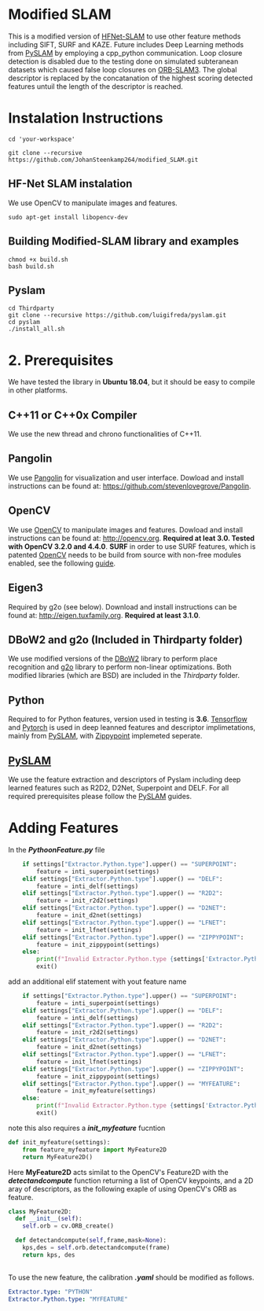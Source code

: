 # Modified SLAM
This is a modified version of [HFNet-SLAM](https://github.com/LiuLimingCode/HFNet_SLAM) to use other feature methods including SIFT, SURF and KAZE. Future includes Deep Learning methods from [PySLAM](https://github.com/luigifreda/pyslam) by employing a cpp_python communication. Loop closure detection is disabled due to the testing done on simulated subteranean datasets which caused false loop closures on [ORB-SLAM3](https://github.com/UZ-SLAMLab/ORB_SLAM3). The global descriptor is replaced by the concatanation of the highest scoring detected features untuil the length of the descriptor is reached.

# Instalation Instructions

```
cd 'your-workspace'
```

```
git clone --recursive https://github.com/JohanSteenkamp264/modified_SLAM.git
```


## HF-Net SLAM instalation
We use OpenCV to manipulate images and features.

```
sudo apt-get install libopencv-dev
```

## Building Modified-SLAM library and examples

```
chmod +x build.sh
bash build.sh
```

## Pyslam
```
cd Thirdparty
git clone --recursive https://github.com/luigifreda/pyslam.git
cd pyslam
./install_all.sh

```

# 2. Prerequisites
We have tested the library in **Ubuntu 18.04**, but it should be easy to compile in other platforms. 

## C++11 or C++0x Compiler
We use the new thread and chrono functionalities of C++11.

## Pangolin
We use [Pangolin](https://github.com/stevenlovegrove/Pangolin) for visualization and user interface. Dowload and install instructions can be found at: https://github.com/stevenlovegrove/Pangolin.

## OpenCV
We use [OpenCV](http://opencv.org) to manipulate images and features. Dowload and install instructions can be found at: http://opencv.org. **Required at leat 3.0. Tested with OpenCV 3.2.0 and 4.4.0**.
**SURF**
  in order to use SURF features, which is patented [OpenCV](http://opencv.org) needs to be build from source with non-free modules enabled, see the following [guide](https://drthitirat.wordpress.com/2019/01/20/opencv-python-build-opencv-4-0-1-dev-contrib-non-free-siftsurf-from-sources-on-windows-10-64-bit-os/).

## Eigen3
Required by g2o (see below). Download and install instructions can be found at: http://eigen.tuxfamily.org. **Required at least 3.1.0**.

## DBoW2 and g2o (Included in Thirdparty folder)
We use modified versions of the [DBoW2](https://github.com/dorian3d/DBoW2) library to perform place recognition and [g2o](https://github.com/RainerKuemmerle/g2o) library to perform non-linear optimizations. Both modified libraries (which are BSD) are included in the *Thirdparty* folder.

## Python
Required to for Python features, version used in testing is **3.6**. [Tensorflow](https://www.tensorflow.org/install) and [Pytorch](https://pytorch.org/get-started/locally/) is used in deep leanned features and descriptor implimetations, mainly from [PySLAM](https://github.com/luigifreda/pyslam), with [Zippypoint](https://github.com/menelaoskanakis/ZippyPoint) implemeted seperate. 

## [PySLAM](https://github.com/luigifreda/pyslam)
We use the feature extraction and descriptors of Pyslam including deep learned features such as R2D2, D2Net, Superpoint and DELF. For all required prerequisites please follow the [PySLAM](https://github.com/luigifreda/pyslam) guides.

# Adding Features
In the ***PythoonFeature.py*** file
```Python
    if settings["Extractor.Python.type"].upper() == "SUPERPOINT":
        feature = inti_superpoint(settings)
    elif settings["Extractor.Python.type"].upper() == "DELF":
        feature = inti_delf(settings)
    elif settings["Extractor.Python.type"].upper() == "R2D2":
        feature = init_r2d2(settings)
    elif settings["Extractor.Python.type"].upper() == "D2NET":
        feature = init_d2net(settings)
    elif settings["Extractor.Python.type"].upper() == "LFNET":
        feature = init_lfnet(settings)
    elif settings["Extractor.Python.type"].upper() == "ZIPPYPOINT":
        feature = init_zippypoint(settings)
    else:
        print(f"Invalid Extractor.Python.type {settings['Extractor.Python.type']}")
        exit()
```
add an additional elif statement with yout feature name
```Python
    if settings["Extractor.Python.type"].upper() == "SUPERPOINT":
        feature = inti_superpoint(settings)
    elif settings["Extractor.Python.type"].upper() == "DELF":
        feature = inti_delf(settings)
    elif settings["Extractor.Python.type"].upper() == "R2D2":
        feature = init_r2d2(settings)
    elif settings["Extractor.Python.type"].upper() == "D2NET":
        feature = init_d2net(settings)
    elif settings["Extractor.Python.type"].upper() == "LFNET":
        feature = init_lfnet(settings)
    elif settings["Extractor.Python.type"].upper() == "ZIPPYPOINT":
        feature = init_zippypoint(settings)
    elif settings["Extractor.Python.type"].upper() == "MYFEATURE":
        feature = init_myfeature(settings)
    else:
        print(f"Invalid Extractor.Python.type {settings['Extractor.Python.type']}")
        exit()
```
note this also requires a ***init_myfeature*** fucntion
```Python
def init_myfeature(settings):
    from feature_myfeature import MyFeature2D
    return MyFeature2D()
```
Here **MyFeature2D** acts similat to the OpenCV's Feature2D with the ***detectandcompute*** function returning a list of OpenCV keypoints, and a 2D aray of descriptors, as the following exaple of using OpenCV's ORB as feature.
```Python
class MyFeature2D:
  def __init__(self):
    self.orb = cv.ORB_create()

  def detectandcompute(self,frame,mask=None):
    kps,des = self.orb.detectandcompute(frame)
    return kps, des
 
```
To use the new feature, the calibration ***.yaml*** should be modified as follows.
```YAML
Extractor.type: "PYTHON" 
Extractor.Python.type: "MYFEATURE"
```


